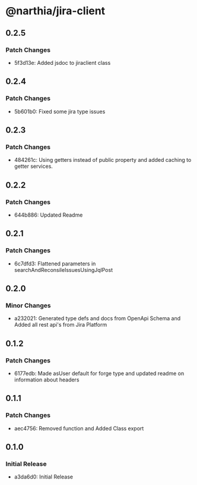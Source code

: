 # @narthia/jira-client

## 0.2.5

### Patch Changes

- 5f3d13e: Added jsdoc to jiraclient class

## 0.2.4

### Patch Changes

- 5b601b0: Fixed some jira type issues

## 0.2.3

### Patch Changes

- 484261c: Using getters instead of public property and added caching to getter services.

## 0.2.2

### Patch Changes

- 644b886: Updated Readme

## 0.2.1

### Patch Changes

- 6c7dfd3: Flattened parameters in searchAndReconsileIssuesUsingJqlPost

## 0.2.0

### Minor Changes

- a232021: Generated type defs and docs from OpenApi Schema and Added all rest api's from Jira Platform

## 0.1.2

### Patch Changes

- 6177edb: Made asUser default for forge type and updated readme on information about headers

## 0.1.1

### Patch Changes

- aec4756: Removed function and Added Class export

## 0.1.0

### Initial Release

- a3da6d0: Initial Release
